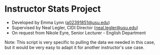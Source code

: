 # Instructor Stats Project
* Developed by Emma Lynn (a02391851@usu.edu)
* Supervised by Neal Legler, CIDI Director (neal.legler@usu.edu)
* On request from Nikole Eyre, Senior Lecturer - English Department

Note: This script is very specific to pulling the data we needed in this case, but it would be very easy to adapt
it for another instructor's use case.

